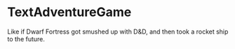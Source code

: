 # TextAdventureGame
Like if Dwarf Fortress got smushed up with D&amp;D, and then took a rocket ship to the future.

